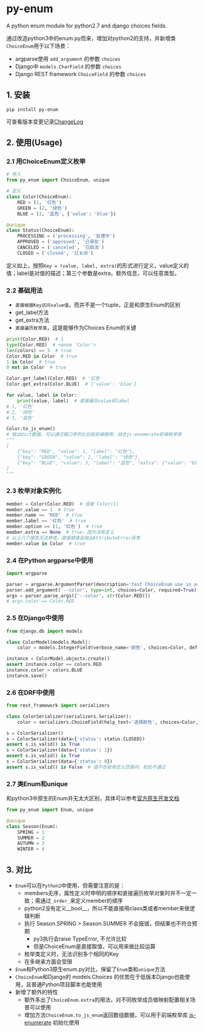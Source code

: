 # py-enum
A python enum module for python2.7 and django choices fields.

通过改造python3中的enum.py而来，增加对python2的支持，并新增类`ChoiceEnum`用于以下场景：
- argparse使用 `add_argument` 的参数 `choices`
- Django中 `models.CharField` 的参数 `choices`
- Django REST framework `ChoiceField` 的参数 `choices`


## 1. 安装

	pip install py-enum

可查看版本变更记录[ChangeLog](./docs/CHANGELOG-1.x.md)

## 2. 使用(Usage)

### 2.1 用ChoiceEnum定义枚举

```python
# 导入
from py_enum import ChoiceEnum, unique

# 定义
class Color(ChoiceEnum):
    RED = (1, '红色')
    GREEN = (2, '绿色')
    BLUE = (3, '蓝色', {'value': 'blue'})

@unique
class Status(ChoiceEnum):
    PROCESSING = ('processing', '处理中')
    APPROVED = ('approved', '已审批')
    CANCELED = ('canceled', '已取消')
    CLOSED = ('closed', '已关闭')
```
定义如上，按照`Key = (value, label, extra)`的形式进行定义，value定义的值；label是对值的描述；第三个参数是extra，额外信息，可以任意类型。

### 2.2 基础用法
- `直接根据Key访问value值`，而并不是一个tuple，正是和原生Enum的区别
- get_label方法
- get_extra方法
- `直接遍历枚举类`，这是能够作为Choices Enum的关键

```python
print(Color.RED)  # 1
type(Color.RED)  # <enum 'Color'>
len(colors) == 3  # true
Color.RED in Color  # true
1 in Color  # true
0 not in Color  # true

Color.get_label(Color.RED)  # '红色'
Color.get_extra(Color.BLUE)  # {'value': 'blue'}

for value, label in Color:
    print(value, label)  # 直接遍历value和label
# 1, '红色'
# 2, '绿色'
# 3, '蓝色'

Color.to_js_enum()
# 输出dict数据，可以通过接口序列化后给前端使用，结合js-enumerate前端枚举库
"""
[
    {"key": "RED", "value": 1, "label": "红色"},
    {"key": "GREEN", "value": 2, "label": "绿色"},
    {"key": "BLUE", "value": 3, "label": "蓝色", "extra": {"value": "blue"}}
]
"""
```

### 2.3 枚举对象实例化
```python
member = Color(Color.RED)  # 或者 Color(1)
member.value == 1  # true
member.name == 'RED'  # true
member.label == '红色'  # true
member.option == (1, '红色')  # true
member.extra == None  # true，因为没有定义
# 以上几个属性无法修改，直接赋值会抛出AttributeError异常
member.value in Color  # true
```

### 2.4 在Python argparse中使用
```python
import argparse

parser = argparse.ArgumentParser(description='test ChoiceEnum use in argparse.')
parser.add_argument('--color', type=int, choices=Color, required=True)
args = parser.parse_args(['--color', str(Color.RED)])
# args.color == Color.RED
```

### 2.5 在Django中使用
```python
from django.db import models

class ColorModel(models.Model):
    color = models.IntegerField(verbose_name='颜色', choices=Color, default=Color.RED)

instance = ColorModel.objects.create()
assert instance.color == colors.RED
instance.color = colors.BLUE
instance.save()
```

### 2.6 在DRF中使用
```python
from rest_framework import serializers

class ColorSerializer(serializers.Serializer):
    color = serializers.ChoiceField(help_text='选择颜色', choices=Color, default=Color.RED)

s = ColorSerializer()
s = ColorSerializer(data={'status': status.CLOSED})
assert s.is_valid() is True
s = ColorSerializer(data={'status': 1})
assert s.is_valid() is True
s = ColorSerializer(data={'status': 0})
assert s.is_valid() is False  # 值不在枚举定义范围内，校验不通过
```

### 2.7 类Enum和unique
和python3中原生的Enum并无太大区别，具体可以参考[官方原生开发文档](https://docs.python.org/3.6/library/enum.html)

```python
from py_enum import Enum, unique

@unique
class Season(Enum):
    SPRING = 1
    SUMMER = 2
    AUTUMN = 3
    WINTER = 4
```

## 3. 对比
- `Enum`可以在`Python2`中使用，但需要注意的是：
  - members无序，属性定义时申明的顺序和直接遍历枚举对象时并不一定一致；需通过`_order_`来定义member的顺序
  - python2没有定义__bool__，所以不能直接用class类或者member来做逻辑判断
  - 执行 Season.SPRING > Season.SUMMER 不会报错，但结果也不符合预期
    - py3执行会raise TypeError, 不允许比较
    - 但是ChoiceEnum是直接取值，可以用来做比较运算
  - 枚举类定义时，无法识别多个相同的Key
  - 在多继承方面会受限
- `Enum`和Python3原生enum.py对比，保留了`Enum`类和`unique`方法
- `ChoiceEnum`和Django的 models.Choices 的优势在于低版本Django也能使用，且普通Python项目脚本也能使用
- 新增了额外的特性
  - 额外多出了`ChoiceEnum.extra`的用法，对不同枚举成员做映射配置相关场景可以使用
  - 增加方法`ChoiceEnum.to_js_enum`返回数组数据，可以用于前端枚举库 [js-enumerate](https://github.com/SkylerHu/js-enum) 初始化使用
